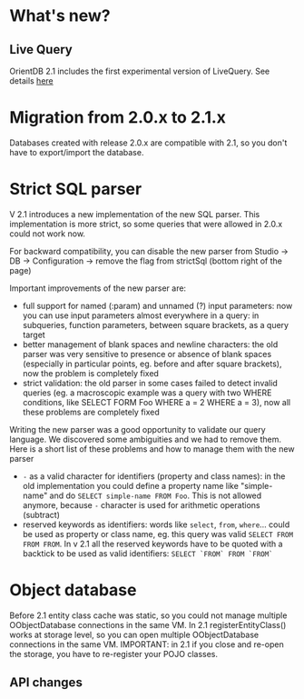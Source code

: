 # What's new?
## Live Query

OrientDB 2.1 includes the first experimental version of LiveQuery. See details  [here](https://github.com/orientechnologies/orientdb-docs/edit/master/Live-Query.md)

# Migration from 2.0.x to 2.1.x

Databases created with release 2.0.x are compatible with 2.1, so you don't have to export/import the database. 

# Strict SQL parser

V 2.1 introduces a new implementation of the new SQL parser. This implementation is more strict, so some queries that were allowed in 2.0.x could not work now.

For backward compatibility, you can disable the new parser from Studio -> DB -> Configuration -> remove the flag from strictSql (bottom right of the page)

Important improvements of the new parser are:
* full support for named (:param) and unnamed (?) input parameters: now you can use input parameters almost everywhere in a query: in subqueries, function parameters, between square brackets, as a query target
* better management of blank spaces and newline characters: the old parser was very sensitive to presence or absence of blank spaces (especially in particular points, eg. before and after square brackets), now the problem is completely fixed
* strict validation: the old parser in some cases failed to detect invalid queries (eg. a macroscopic example was a query with two WHERE conditions, like SELECT FORM Foo WHERE a = 2 WHERE a = 3), now all these problems are completely fixed

Writing the new parser was a good opportunity to validate our query language. We discovered some ambiguities and we had to remove them. Here is a short list of these problems and how to manage them with the new parser
* ```-``` as a valid character for identifiers (property and class names): in the old implementation you could define a property name like "simple-name" and do ```SELECT simple-name FROM Foo```. This is not allowed anymore, because ```-``` character is used for arithmetic operations (subtract)
* reserved keywords as identifiers: words like ```select```, ```from```, ```where```... could be used as property or class name, eg. this query was valid ```SELECT FROM FROM FROM```. In v 2.1 all the reserved keywords have to be quoted with a backtick to be used as valid identifiers: ```SELECT `FROM` FROM `FROM` ```

# Object database
Before 2.1 entity class cache was static, so you could not manage multiple OObjectDatabase connections in the same VM. In 2.1 registerEntityClass() works at storage level, so you can open multiple OObjectDatabase connections in the same VM.
IMPORTANT: in 2.1 if you close and re-open the storage, you have to re-register your POJO classes.

## API changes


